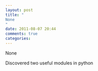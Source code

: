 ```yaml
---
layout: post
title: "
None
"
date: 2011-08-07 20:44
comments: true
categories: 
---
```


None


Discovered two useful modules in python



